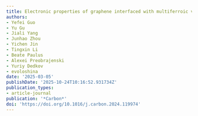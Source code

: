 ```yaml
---
title: Electronic properties of graphene interfaced with multiferroic van der Waals CuCrP2S6 from X-ray spectromicroscopy and DFT
authors:
- Yefei Guo
- Yu Gu
- Jiali Yang
- Junhao Zhou
- Yichen Jin
- Tingxin Li
- Beate Paulus
- Alexei Preobrajenski
- Yuriy Dedkov
- evoloshina
date: '2025-03-05'
publishDate: '2025-10-24T10:16:52.931734Z'
publication_types:
- article-journal
publication: '*Carbon*'
doi: 'https://doi.org/10.1016/j.carbon.2024.119974'
---
```

